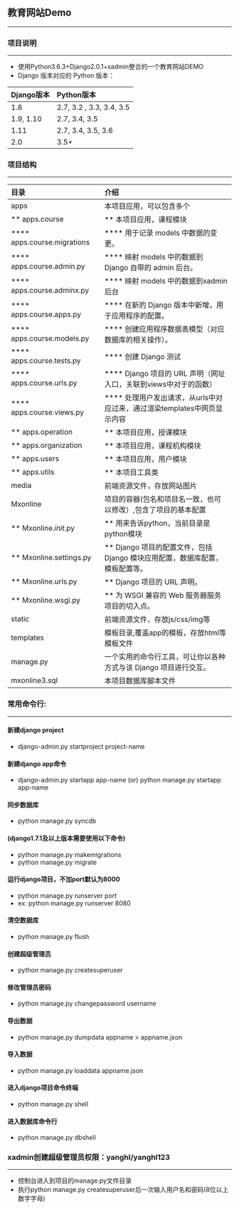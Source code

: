 ## 教育网站Demo
--------------------------------------------------------------------------------------------------------------------------
### 项目说明
--------------------------------------------------------------------------------------------------------------------------
- 使用Python3.6.3+Django2.0.1+xadmin整合的一个教育网站DEMO
- Django 版本对应的 Python 版本：

|Django版本          |Python版本                                      |
|:------             |:--------------------                           |
|1.8                 |2.7, 3.2 , 3.3, 3.4, 3.5                        |
|1.9, 1.10           |2.7, 3.4, 3.5                                   | 
|1.11                |2.7, 3.4, 3.5, 3.6                              | 
|2.0                 |3.5+                                            | 

### 项目结构
--------------------------------------------------------------------------------------------------------------------------
|目录                                    |介绍                                                                           |
|:------                                 |:--------------------                                                          |
|apps                                    |本项目应用，可以包含多个                                                       |
|** apps.course                          |** 本项目应用，课程模块                                                        | 
|**** apps.course.migrations             |**** 用于记录 models 中数据的变更。                                            | 
|**** apps.course.admin.py               |**** 映射 models 中的数据到 Django 自带的 admin 后台。                         | 
|**** apps.course.adminx.py              |**** 映射 models 中的数据到xadmin后台                                          | 
|**** apps.course.apps.py                |**** 在新的 Django 版本中新增，用于应用程序的配置。                            | 
|**** apps.course.models.py              |**** 创建应用程序数据表模型（对应数据库的相关操作）。                          | 
|**** apps.course.tests.py               |**** 创建 Django 测试                                                          | 
|**** apps.course.urls.py                |**** Django 项目的 URL 声明（网址入口，关联到views中对于的函数）               | 
|**** apps.course.views.py               |**** 处理用户发出请求，从urls中对应过来，通过渲染templates中网页显示内容       | 
|** apps.operation                       |** 本项目应用，授课模块                                                        |
|** apps.organization                    |** 本项目应用，课程机构模块                                                    |
|** apps.users                           |** 本项目应用，用户模块                                                        |
|** apps.utils                           |** 本项目工具类                                                                | 
|media                                   |前端资源文件，存放网站图片                                                     |
|Mxonline                                |项目的容器(包名和项目名一致，也可以修改）,包含了项目的基本配置                 |
|** Mxonline._init_.py                   |** 用来告诉python，当前目录是python模块                                        |
|** Mxonline.settings.py                 |** Django 项目的配置文件，包括 Django 模块应用配置，数据库配置，模板配置等。   |
|** Mxonline.urls.py                     |** Django 项目的 URL 声明。                                                    |
|** Mxonline.wsgi.py                     |** 为 WSGI 兼容的 Web 服务器服务项目的切入点。                                 |
|static                                  |前端资源文件，存放js/css/img等                                                 |
|templates                               |模板目录,覆盖app的模板，存放html等模板文件                                     |
|manage.py                               |一个实用的命令行工具，可让你以各种方式与该 Django 项目进行交互。               |
|mxonline3.sql                           |本项目数据库脚本文件                                                           |

### 常用命令行:
--------------------------------------------------------------------------------------------------------------------------
#### 新建django project
- django-admin.py startproject project-name
#### 新建django app命令
- django-admin.py startapp app-name (or) python manage.py startapp app-name
#### 同步数据库
- python manage.py syncdb
#### (django1.7.1及以上版本需要使用以下命令)
- python manage.py makemigrations
- python manage.py migrate
#### 运行django项目，不加port默认为8000
- python manage.py runserver port
- ex: python manage.py runserver 8080
#### 清空数据库
- python manage.py flush
#### 创建超级管理员
- python manage.py createsuperuser
#### 修改管理员密码
- python manage.py changepassword username
#### 导出数据
- python manage.py dumpdata appname > appname.json
#### 导入数据
- python manage.py loaddata appname.json
#### 进入django项目命令终端
- python manage.py shell
#### 进入数据库命令行
- python manage.py dbshell

### xadmin创建超级管理员权限：yanghl/yanghl123
--------------------------------------------------------------------------------------------------------------------------
* 控制台进入到项目的manage.py文件目录
* 执行python manage.py createsuperuser后一次输入用户名和密码(8位以上数字字母)



